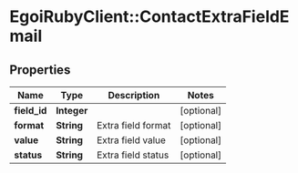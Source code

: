 # EgoiRubyClient::ContactExtraFieldEmail

## Properties
Name | Type | Description | Notes
------------ | ------------- | ------------- | -------------
**field_id** | **Integer** |  | [optional] 
**format** | **String** | Extra field format | [optional] 
**value** | **String** | Extra field value | [optional] 
**status** | **String** | Extra field status | [optional] 


